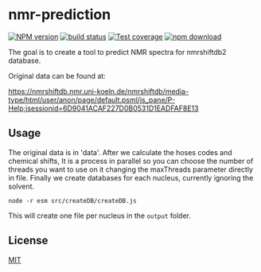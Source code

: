 # nmr-prediction

[![NPM version][npm-image]][npm-url]
[![build status][ci-image]][ci-url]
[![Test coverage][codecov-image]][codecov-url]
[![npm download][download-image]][download-url]

The goal is to create a tool to predict NMR spectra for nmrshiftdb2 database.

Original data can be found at:

https://nmrshiftdb.nmr.uni-koeln.de/nmrshiftdb/media-type/html/user/anon/page/default.psml/js_pane/P-Help;jsessionid=6D9041ACAF227D0B0531D1EADFAF8E13

## Usage

The original data is in 'data'. After we calculate the hoses codes and chemical shifts, It is a process in parallel so you can choose the number of threads you want to use on it changing the maxThreads parameter directly in file. Finally we create databases for each nucleus, currently ignoring the solvent.

`node -r esm src/createDB/createDB.js`

This will create one file per nucleus in the `output` folder.

## License

[MIT](./LICENSE)

[npm-image]: https://img.shields.io/npm/v/nmr-prediction.svg
[npm-url]: https://www.npmjs.com/package/nmr-prediction
[ci-image]: https://github.com/zakodium/nmr-prediction/workflows/Node.js%20CI/badge.svg?branch=master
[ci-url]: https://github.com/zakodium/nmr-prediction/actions?query=workflow%3A%22Node.js+CI%22
[codecov-image]: https://img.shields.io/codecov/c/github/zakodium/nmr-prediction.svg
[codecov-url]: https://codecov.io/gh/zakodium/nmr-prediction
[download-image]: https://img.shields.io/npm/dm/nmr-prediction.svg
[download-url]: https://www.npmjs.com/package/nmr-prediction
